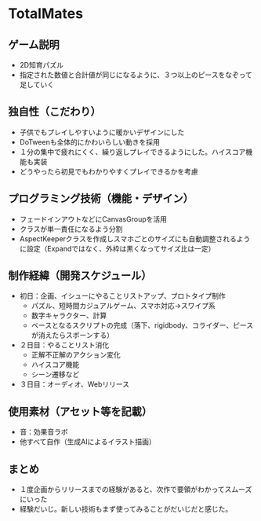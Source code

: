 # TotalMates

## ゲーム説明
- 2D知育パズル
- 指定された数値と合計値が同じになるように、３つ以上のピースをなぞって足していく

## 独自性（こだわり）
- 子供でもプレイしやすいように暖かいデザインにした
- DoTweenも全体的にかわいらしい動きを採用
- １分の集中で疲れにくく、繰り返しプレイできるようにした。ハイスコア機能も実装
- どうやったら初見でもわかりやすくプレイできるかを考慮
 
## プログラミング技術（機能・デザイン）
- フェードインアウトなどにCanvasGroupを活用
- クラスが単一責任になるよう分割
- AspectKeeperクラスを作成しスマホごとのサイズにも自動調整されるように設定（Expandではなく、外枠は黒くなってサイズ比は一定）

## 制作経緯（開発スケジュール）
- 初日：企画、イシューにやることリストアップ、プロトタイプ制作
  - パズル、短時間カジュアルゲーム、スマホ対応→スワイプ系
  - 数字キャラクター、計算
  - ベースとなるスクリプトの完成（落下、rigidbody、コライダー、ピースが消えたらスポーンする）
- ２日目：やることリスト消化
  - 正解不正解のアクション変化
  - ハイスコア機能
  - シーン遷移など
- ３日目：オーディオ、Webリリース

## 使用素材（アセット等を記載）
- 音：効果音ラボ
- 他すべて自作（生成AIによるイラスト描画）
## まとめ
- １度企画からリリースまでの経験があると、次作で要領がわかってスムーズにいった
- 経験だいじ。新しい技術もまず使ってみることがだいじだと感じた。
